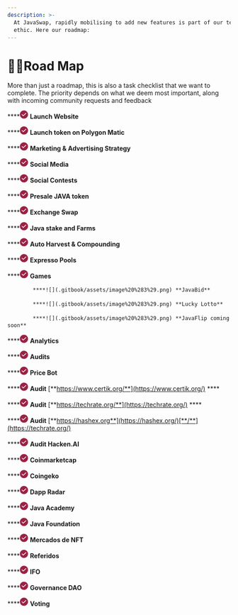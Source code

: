 ```yaml
---
description: >-
  At JavaSwap, rapidly mobilising to add new features is part of our team’s core
  ethic. Here our roadmap:
---
```


# 👷‍♂️Road Map

More than just a roadmap, this is also a task checklist that we want to complete. The priority depends on what we deem most important, along with incoming community requests and feedback

\*\*\*\*![](.gitbook/assets/image%20%283%29.png) **Launch Website** 

\*\*\*\*![](.gitbook/assets/image%20%283%29.png) **Launch token on Polygon Matic**

\*\*\*\*![](.gitbook/assets/image%20%283%29.png) **Marketing & Advertising Strategy**

\*\*\*\*![](.gitbook/assets/image%20%283%29.png) **Social Media**

\*\*\*\*![](.gitbook/assets/image%20%283%29.png) **Social Contests** 

\*\*\*\*![](.gitbook/assets/image%20%283%29.png) **Presale JAVA token** 

\*\*\*\*![](.gitbook/assets/image%20%283%29.png) **Exchange Swap**

\*\*\*\*![](.gitbook/assets/image%20%283%29.png) **Java stake and Farms**

\*\*\*\*![](.gitbook/assets/image%20%283%29.png) **Auto Harvest & Compounding** 

\*\*\*\*![](.gitbook/assets/image%20%283%29.png) **Expresso Pools**

\*\*\*\*![](.gitbook/assets/image%20%283%29.png) **Games**

            ****![](.gitbook/assets/image%20%283%29.png) **JavaBid**

            ****![](.gitbook/assets/image%20%283%29.png) **Lucky Lotto** 

            ****![](.gitbook/assets/image%20%283%29.png) **JavaFlip coming soon**

\*\*\*\*![](.gitbook/assets/image%20%283%29.png) **Analytics** 

\*\*\*\*![](.gitbook/assets/image%20%283%29.png) **Audits**

\*\*\*\*![](.gitbook/assets/image%20%283%29.png) **Price Bot**

\*\*\*\*![](.gitbook/assets/image%20%283%29.png) **Audit** [**https://www.certik.org/**](https://www.certik.org/) ****

\*\*\*\*![](.gitbook/assets/image%20%283%29.png) **Audit**  [**https://techrate.org/**](https://techrate.org/)  ****

\*\*\*\*![](.gitbook/assets/image%20%283%29.png) **Audit**  [**https://hashex.org**](https://hashex.org/)[**/**](https://techrate.org/)

\*\*\*\*![](.gitbook/assets/image%20%283%29.png) **Audit Hacken.AI**

\*\*\*\*![](.gitbook/assets/image%20%283%29.png) **Coinmarketcap**

\*\*\*\*![](.gitbook/assets/image%20%283%29.png) **Coingeko**

\*\*\*\*![](.gitbook/assets/image%20%283%29.png) **Dapp Radar**

\*\*\*\*![](.gitbook/assets/image%20%283%29.png) **Java Academy**

\*\*\*\*![](.gitbook/assets/image%20%283%29.png) **Java Foundation** 

\*\*\*\*![](.gitbook/assets/image%20%283%29.png) **Mercados de NFT**

\*\*\*\*![](.gitbook/assets/image%20%283%29.png) **Referidos**

\*\*\*\*![](.gitbook/assets/image%20%283%29.png) **IFO**                   

\*\*\*\*![](.gitbook/assets/image%20%283%29.png) **Governance DAO**                      

\*\*\*\*![](.gitbook/assets/image%20%283%29.png) **Voting**

